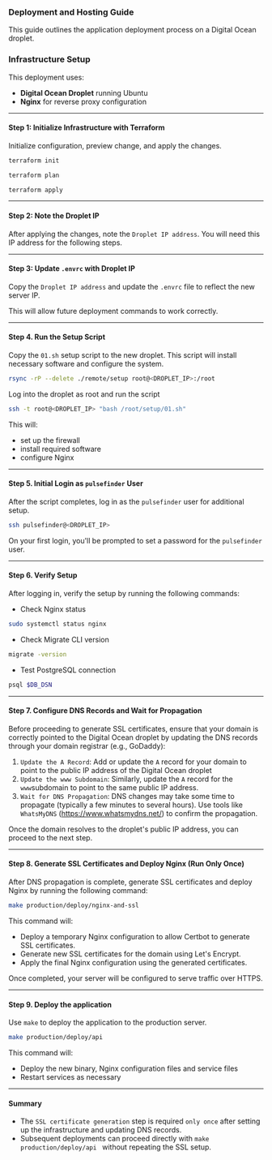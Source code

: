 ### Deployment and Hosting Guide

This guide outlines the application deployment process on a Digital Ocean droplet.

### Infrastructure Setup

This deployment uses:
- **Digital Ocean Droplet** running Ubuntu
- **Nginx** for reverse proxy configuration

---
#### Step 1: Initialize Infrastructure with Terraform

Initialize configuration, preview change, and apply the changes.

```bash
terraform init
```
```bash
terraform plan
```
```bash
terraform apply
```

---
#### Step 2: Note the Droplet IP

After applying the changes, note the `Droplet IP address`. You will need this IP address for the following steps.

---
#### Step 3: Update `.envrc` with Droplet IP

Copy the `Droplet IP address` and update the `.envrc` file to reflect the new server IP.

This will allow future deployment commands to work correctly.

---
#### Step 4. Run the Setup Script

Copy the `01.sh` setup script to the new droplet. This script will install necessary software and configure the system.
```bash
rsync -rP --delete ./remote/setup root@<DROPLET_IP>:/root
```

Log into the droplet as root and run the script
```bash
ssh -t root@<DROPLET_IP> "bash /root/setup/01.sh"
```

This will:
- set up the firewall
- install required software
- configure Nginx

---
#### Step 5. Initial Login as `pulsefinder` User

After the script completes, log in as the `pulsefinder` user for additional setup.
```bash
ssh pulsefinder@<DROPLET_IP>
```
On your first login, you'll be prompted to set a password for the `pulsefinder` user.

---
#### Step 6. Verify Setup

After logging in, verify the setup by running the following commands:
- Check Nginx status
```bash
sudo systemctl status nginx
```  
- Check Migrate CLI version
```bash
migrate -version
```  
- Test PostgreSQL connection
```bash
psql $DB_DSN
``` 
---
#### Step 7. Configure DNS Records and Wait for Propagation

Before proceeding to generate SSL certificates, ensure that your domain is correctly pointed to the Digital Ocean droplet
by updating the DNS records through your domain registrar (e.g., GoDaddy):

1. `Update the A Record`: Add or update the `A` record for your domain to point to the public IP address of the Digital
    Ocean droplet
2. `Update the www Subdomain`: Similarly, update the `A` record for the `www`subdomain to point to the same public IP address.
3. `Wait for DNS Propagation`: DNS changes may take some time to propagate (typically a few minutes to several hours).
   Use tools like `WhatsMyDNS` (https://www.whatsmydns.net/) to confirm the propagation.

Once the domain resolves to the droplet's public IP address, you can proceed to the next step.

---
#### Step 8. Generate SSL Certificates and Deploy Nginx (Run Only Once)

After DNS propagation is complete, generate SSL certificates and deploy Nginx by running the following command:
```bash
make production/deploy/nginx-and-ssl
```

This command will:
- Deploy a temporary Nginx configuration to allow Certbot to generate SSL certificates.
- Generate new SSL certificates for the domain using Let's Encrypt.
- Apply the final Nginx configuration using the generated certificates.

Once completed, your server will be configured to serve traffic over HTTPS.

---
#### Step 9. Deploy the application
Use `make` to deploy the application to the production server.
```bash
make production/deploy/api
```  

This command will:
- Deploy the new binary, Nginx configuration files and service files
- Restart services as necessary

---
#### Summary

- The `SSL certificate generation` step is required `only once` after setting up the infrastructure and updating DNS records.
- Subsequent deployments can proceed directly with ```make production/deploy/api ``` without repeating the SSL setup.